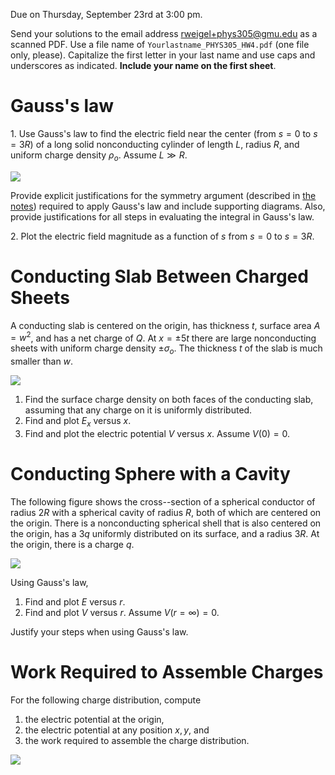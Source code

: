 Due on Thursday, September 23rd at 3:00 pm.

Send your solutions to the email address rweigel+phys305@gmu.edu as a scanned PDF. Use a file name of `Yourlastname_PHYS305_HW4.pdf` (one file only, please). Capitalize the first letter in your last name and use caps and underscores as indicated. **Include your name on the first sheet**.

# Gauss's law

1\. Use Gauss's law to find the electric field near the center (from $s=0$ to $s=3R$) of a long solid nonconducting cylinder  of length $L$, radius $R$, and uniform charge density $\rho_o$. Assume $L\gg R$.

<img src="figures/Gauss_Law_Long_Solid_Cylinder.svg"/>

Provide explicit justifications for the symmetry argument (described in [the notes](gauss_law.html#using-charges-on-an-insulator)) required to apply Gauss's law and include supporting diagrams. Also, provide justifications for all steps in evaluating the integral in Gauss's law.

2\. Plot the electric field magnitude as a function of $s$ from $s=0$ to $s=3R$.

# Conducting Slab Between Charged Sheets

A conducting slab is centered on the origin, has thickness $t$, surface area $A=w^2$, and has a net charge of $Q$. At $x=\pm 5t$ there are large nonconducting sheets with uniform charge density $\pm \sigma_o$. The thickness $t$ of the slab is much smaller than $w$.

<img src="figures/Conductors-Slab-Between-Sheets.svg"/>

1. Find the surface charge density on both faces of the conducting slab, assuming that any charge on it is uniformly distributed.
2. Find and plot $E_x$ versus $x$.
3. Find and plot the electric potential $V$ versus $x$. Assume $V(0)=0$.

# Conducting Sphere with a Cavity

The following figure shows the cross--section of a spherical conductor of radius $2R$ with a spherical cavity of radius $R$, both of which are centered on the origin. There is a nonconducting spherical shell that is also centered on the origin, has a $3q$ uniformly distributed on its surface, and a radius $3R$. At the origin, there is a charge $q$.

<img src="figures/Conductors_Sphere_with_Cavity_with_Shell.svg"/>

Using Gauss's law, 

1. Find and plot $E$ versus $r$.
2. Find and plot $V$ versus $r$. Assume $V(r=\infty)=0$.

Justify your steps when using Gauss's law.

# Work Required to Assemble Charges

For the following charge distribution, compute 

1. the electric potential at the origin, 
2. the electric potential at any position $x,y$, and
2. the work required to assemble the charge distribution.

<img src="figures/Electric_Potential_3_Charges_on_Triangle.svg"/>
